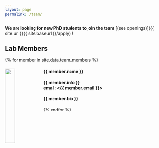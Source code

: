 ```yaml
---
layout: page
permalink: /team/
---
```


**We are looking for new PhD students to join the team** [(see openings)]({{ site.url }}{{ site.baseurl }}/apply) **!**


## Lab Members
{% for member in site.data.team_members %}

<div class="row">
  <div class="col-sm-6 clearfix">
    <img src="{{ site.url }}{{ site.baseurl }}/images/teampic/{{ member.photo }}" class="img-responsive" width="25%" style="float: left" />
    <h4>{{ member.name }}</h4>
    <h4>{{ member.info }}<br>email: <{{ member.email }}></h4>
    <h4>{{ member.bio }}</h4>
  </div>
</div>

{% endfor %}
